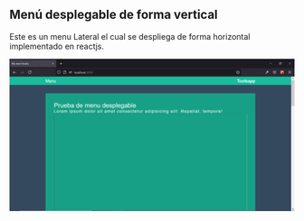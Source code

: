 ## Menú desplegable de forma vertical

Este es un menu Lateral el cual se despliega de forma horizontal 
implementado en reactjs.

![alt imagen](https://raw.githubusercontent.com/DuvanCorrea/react-hooks/master/examples/Screenshot_1.png)
